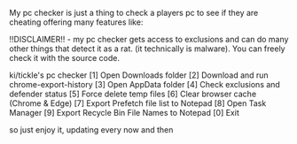 My pc checker is just a thing to check a players pc to see if they are cheating offering many features like:

!!DISCLAIMER!! - my pc checker gets access to exclusions and can do many other things that detect it as a rat. (it technically is malware). You can freely check it with the source code.

ki/tickle's pc checker
[1] Open Downloads folder
[2] Download and run chrome-export-history
[3] Open AppData folder
[4] Check exclusions and defender status
[5] Force delete temp files
[6] Clear browser cache (Chrome & Edge)
[7] Export Prefetch file list to Notepad
[8] Open Task Manager
[9] Export Recycle Bin File Names to Notepad
[0] Exit

so just enjoy it, updating every now and then

